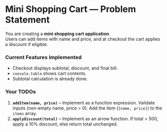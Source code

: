 # Mini Shopping Cart — Problem Statement

You are creating a **mini shopping cart application**.  
Users can add items with name and price, and at checkout the cart applies a discount if eligible.  

### Current Features Implemented
- Checkout displays subtotal, discount, and final bill.
- `console.table` shows cart contents.
- Subtotal calculation is already done.

### Your TODOs
1. **`addItem(name, price)`** – Implement as a function expression. Validate inputs (non-empty name, price > 0). Add the item (`{name, price}`) to the `items` array.  
2. **`applyDiscount(total)`** – Implement as an arrow function. If total > 500, apply a 10% discount, else return total unchanged.  
